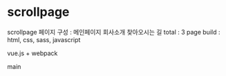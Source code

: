 # scrollpage
scrollpage
페이지 구성 :
메인페이지
회사소개
찾아오시는 길
total : 3 page
build : html, css, sass, javascript

vue.js + webpack

main
